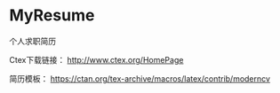 # MyResume
个人求职简历

Ctex下载链接：
http://www.ctex.org/HomePage

简历模板：
https://ctan.org/tex-archive/macros/latex/contrib/moderncv